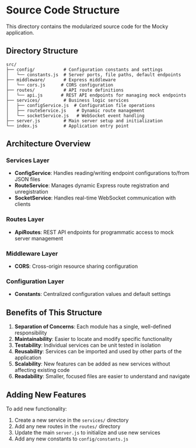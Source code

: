 # Source Code Structure

This directory contains the modularized source code for the Mocky application.

## Directory Structure

```
src/
├── config/           # Configuration constants and settings
│   └── constants.js  # Server ports, file paths, default endpoints
├── middleware/       # Express middleware
│   └── cors.js      # CORS configuration
├── routes/           # API route definitions
│   └── api.js       # REST API endpoints for managing mock endpoints
├── services/         # Business logic services
│   ├── configService.js  # Configuration file operations
│   ├── routeService.js    # Dynamic route management
│   └── socketService.js   # WebSocket event handling
├── server.js         # Main server setup and initialization
└── index.js          # Application entry point
```

## Architecture Overview

### Services Layer
- **ConfigService**: Handles reading/writing endpoint configurations to/from JSON files
- **RouteService**: Manages dynamic Express route registration and unregistration
- **SocketService**: Handles real-time WebSocket communication with clients

### Routes Layer
- **ApiRoutes**: REST API endpoints for programmatic access to mock server management

### Middleware Layer
- **CORS**: Cross-origin resource sharing configuration

### Configuration Layer
- **Constants**: Centralized configuration values and default settings

## Benefits of This Structure

1. **Separation of Concerns**: Each module has a single, well-defined responsibility
2. **Maintainability**: Easier to locate and modify specific functionality
3. **Testability**: Individual services can be unit tested in isolation
4. **Reusability**: Services can be imported and used by other parts of the application
5. **Scalability**: New features can be added as new services without affecting existing code
6. **Readability**: Smaller, focused files are easier to understand and navigate

## Adding New Features

To add new functionality:
1. Create a new service in the `services/` directory
2. Add any new routes in the `routes/` directory
3. Update the main `server.js` to initialize and use new services
4. Add any new constants to `config/constants.js`
